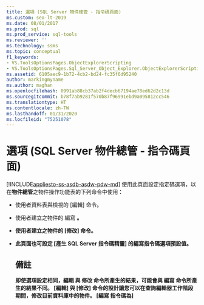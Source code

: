 ```yaml
---
title: 選項 (SQL Server 物件總管 - 指令碼頁面)
ms.custom: seo-lt-2019
ms.date: 08/01/2017
ms.prod: sql
ms.prod_service: sql-tools
ms.reviewer: ''
ms.technology: ssms
ms.topic: conceptual
f1_keywords:
- VS.ToolsOptionsPages.ObjectExplorerScripting
- VS.ToolsOptionsPages.Sql_Server_Object_Explorer.ObjectExplorerScripting
ms.assetid: 6105aec9-1b72-4cb2-bd24-fc35f6d95240
author: markingmyname
ms.author: maghan
ms.openlocfilehash: 0991ab88cb37ab2f4decb67194ae78ed62d2c13d
ms.sourcegitcommit: b78f7ab9281f570b87f96991ebd9a095812cc546
ms.translationtype: HT
ms.contentlocale: zh-TW
ms.lasthandoff: 01/31/2020
ms.locfileid: "75251078"
---
```

# <a name="options-sql-server-object-explorer---scripting-page"></a>選項 (SQL Server 物件總管 - 指令碼頁面)
[!INCLUDE[appliesto-ss-asdb-asdw-pdw-md](../../includes/appliesto-ss-asdb-asdw-pdw-md.md)]
使用此頁面設定指定碼選項，以在**物件總管**之物件操作功能表的下列命令中使用：  
  
-   使用者資料表與檢視的 [編輯]  命令。  
  
-   使用者建立之物件的 編寫 **<object>** 。  
  
-   使用者建立之物件的 [修改]  命令。  
  
-   此頁面也可設定 [產生 SQL Server 指令碼精靈]  的編寫指令碼選項預設值。  
  
## <a name="remarks"></a>備註  
即使選項設定相同，編輯  與 修改  命令所產生的結果，可能會與 編寫 **<object>** 命令所產生的結果不同。 [編輯]  與 [修改]  命令的設計讓您可以在查詢編輯器工作階段期間，修改目前資料庫中的物件。 [編寫  **指令碼為] <object>** 命令的設計則在讓您產生指令碼，供日後建立物件之用。  
  
## <a name="options"></a>選項。  
在每個選項右方的清單中選取可用的設定，即可指定指令碼選項。

> [!NOTE]
> 列出的預設設定僅適用於 [編寫整個資料庫和所有資料庫物件的指令碼]  選項，而且在使用 [選取特定資料庫物件]  選項時可能會有所不同。
  
### <a name="general-scripting-options"></a>一般指令碼選項  
**分隔個別陳述式**  
使用批次分隔符號來分隔個別 [!INCLUDE[tsql](../../includes/tsql-md.md)] 陳述式。 若要變更**查詢編輯器**的預設批次分隔符號，請選取 工具  /選項  /查詢執行  /SQL Server  /一般  /批次分隔符號  。 預設值是 False。 如需詳細資訊，請參閱 [GO (TRANSACT-SQL)](https://msdn.microsoft.com/b2ca6791-3a07-4209-ba8e-2248a92dd738)。  
  
**包含描述性標頭**  
透過將每個物件的指令碼分隔成區段，在指令碼中加入描述性註解。 預設值是 True。 如需詳細資訊，請參閱 [/ *...* / (Comment) (Transact-SQL)](https://msdn.microsoft.com/4d9ab1b2-4bbb-4c16-beb1-cafc1af7417c)。  
  
**包含啟用 vardecimal 壓縮**  
加入 Vardecimal 儲存選項。 預設值是 False。 如需詳細資訊，請參閱 [sp_db_vardecimal_storage_format (Transact-SQL)](https://msdn.microsoft.com/9920b2f7-b802-4003-913c-978c17ae4542)。  
  
**編寫變更追蹤的指令碼**  
在指令碼中包含變更追蹤資訊。  
  
**編寫全文檢索目錄的指令碼**  
加入全文檢索目錄的指令碼。 預設值是 False。 如需詳細資訊，請參閱 [CREATE FULLTEXT CATALOG (TRANSACT-SQL)](https://msdn.microsoft.com/d7a8bd93-e2d7-4a40-82ef-39069e65523b)。  
  
**指令碼 USE <database>**  
將 USE DATABASE 陳述式新增到指令碼中，可在目前的 **物件總管** 資料庫內容中建立資料庫物件。 如果預期指令碼會用於不同的資料庫，請選取 False 省略。 預設值是 True。 如需詳細資訊，請參閱 [USE (TRANSACT-SQL)](https://msdn.microsoft.com/c05acac8-c063-4770-8e36-d7f71d500b10)。  
  
### <a name="object-scripting-options"></a>物件指令碼選項  

 ：在卸除或改變前檢查給定名稱的物件是否存在，或在建立前檢查給定名稱的物件是否不存在。 如需詳細資訊，請參閱 [IF...ELSE (Transact-SQL)](https://msdn.microsoft.com/676c881f-dee1-417a-bc51-55da62398e81) and [EXISTS (Transact-SQL)](https://msdn.microsoft.com/b6510a65-ac38-4296-a3d5-640db0c27631)。

**產生相依物件的指令碼**  
針對執行選取物件之指令碼時所需的其他物件，產生指令碼。 預設值是 False。  
  
**結構描述會限定物件名稱**  
使用物件結構描述來限定物件名稱。 預設值是 False。 如需詳細資訊，請參閱 [建立資料庫結構描述](../../relational-databases/security/authentication-access/create-a-database-schema.md)。  

**編寫資料壓縮選項的指令碼**：在指令碼中包含資料壓縮選項。 預設值是 False。

**編寫擴充屬性的指令碼**  
當物件具有擴充屬性時，在指令碼中包含擴充屬性。 預設值是 False。 如需詳細資訊，請參閱 [sp_addextendedproperty (TRANSACT-SQL)](https://msdn.microsoft.com/565483ea-875b-4133-b327-d0006d2d7b4c)。  
  
**編寫擁有者的指令碼**  
將擁有者包括在產生的指令碼中。 預設值是 False。  
  
**編寫權限的指令碼**  
在指令碼中加入資料庫物件的權限。 預設值是 True。 如需詳細資訊，請參閱 [權限](../../relational-databases/security/permissions-database-engine.md)。  
  
### <a name="tableview-options"></a>資料表/檢視選項  
下列選項只適用於資料表或檢視的指令碼。  
  
**將使用者自訂資料類型轉換成基底類型**  
將使用者自訂資料類型轉換成用以建立這些資料類型的基底類型。 當來源資料庫使用者自訂資料類型不存在於執行指令碼的資料庫時，請使用 True。 請使用 False 來保留使用者自訂資料類型。 預設值是 False。 如需詳細資訊，請參閱 [CREATE TYPE (TRANSACT-SQL)](https://msdn.microsoft.com/2202236b-e09f-40a1-bbc7-b8cff7488905)。  
  
**產生 SET ANSI PADDING 命令**  
在每個 CREATE TABLE 陳述式前後加入 SET ANSI_PADDING 陳述式。 預設值是 True。 如需詳細資訊，請參閱 [SET ANSI_PADDING (TRANSACT-SQL)](https://msdn.microsoft.com/92bd29a3-9beb-410e-b7e0-7bc1dc1ae6d0)。  
  
**包含定序**  
在資料行定義中加入定序。 預設值是 True。 如需詳細資訊，請參閱 [Collation and Unicode Support](../../relational-databases/collations/collation-and-unicode-support.md)。  
  
**包含 IDENTITY 屬性**  
加入 IDENTITY 種子和 IDENTITY 遞增的定義。 預設值是 True。 如需詳細資訊，請參閱 [IDENTITY (屬性) (TRANSACT-SQL)](https://msdn.microsoft.com/8429134f-c821-4033-a07c-f782a48d501c)。  
  
**結構描述會限定外部索引鍵參考**  
在 FOREIGN KEY 條件約束的資料表參考中加入結構描述名稱。 預設值是 True。  
  
**編寫繫結預設值和規則的指令碼**  
加入 **sp_bindefault** 及 **sp_bindrule** 繫結預存程序呼叫。 預設值是 True。 如需詳細資訊，請參閱 [sp_bindefault (TRANSACT-SQL)](https://msdn.microsoft.com/3da70c10-68d0-4c16-94a5-9e84c4a520f6) 及 [sp_bindrule (TRANSACT-SQL)](https://msdn.microsoft.com/2606073e-c52f-498d-a923-5026b9d97e67)。  
  
**編寫 CHECK 條件約束的指令碼**  
將 [CHECK 條件約束](../../relational-databases/tables/unique-constraints-and-check-constraints.md) 指令碼。 預設值是 True。  
  
**編寫預設值的指令碼**  
在指令碼中加入資料行預設值。 預設值是 False。 如需詳細資訊，請參閱 [CREATE DEFAULT (TRANSACT-SQL)](https://msdn.microsoft.com/08475db4-7d90-486a-814c-01a99d783d41)。  
  
**編寫檔案群組的指令碼**  
在資料表定義的 ON 子句中指定檔案群組。 預設值是 False。 如需詳細資訊，請參閱 [CREATE TABLE (TRANSACT-SQL)](https://msdn.microsoft.com/1e068443-b9ea-486a-804f-ce7b6e048e8b)。  
  
**編寫外部索引鍵的指令碼**  
將 [FOREIGN KEY 條件約束](../../relational-databases/tables/primary-and-foreign-key-constraints.md) 加入指令碼。 預設值是 False。  
  
**編寫全文檢索索引的指令碼**  
在指令碼中加入全文檢索索引。 預設值是 False。 如需詳細資訊，請參閱 [CREATE FULLTEXT CATALOG (TRANSACT-SQL)](https://msdn.microsoft.com/8b80390f-5f8b-4e66-9bcc-cabd653c19fd)。  
  
**編寫索引的指令碼**  
在指令碼中加入叢集、非叢集和 XML 索引。 預設值是 True。 如需詳細資訊，請參閱 [CREATE FULLTEXT CATALOG (TRANSACT-SQL)](https://msdn.microsoft.com/d2297805-412b-47b5-aeeb-53388349a5b9)。  
  
**編寫分割區結構描述的指令碼**  
在指令碼中加入資料表分割區結構描述。 預設值是 False。 如需詳細資訊，請參閱 [CREATE PARTITION SCHEME (TRANSACT-SQL)](https://msdn.microsoft.com/5b21c53a-b4f4-4988-89a2-801f512126e4)。  
  
**編寫主索引鍵的指令碼**  
將 [主要及外部索引鍵條件約束](../../relational-databases/tables/primary-and-foreign-key-constraints.md) 加入指令碼。 預設值是 True。  
  
**編寫統計資料的指令碼**  
在指令碼中加入使用者自訂統計資料。 預設值是 False。 如需詳細資訊，請參閱 [CREATE STATISTICS (TRANSACT-SQL)](https://msdn.microsoft.com/b23e2f6b-076c-4e6d-9281-764bdb616ad2)。  
  
**編寫觸發程序的指令碼**  
在指令碼中加入觸發程序。 預設值是 False。 如需詳細資訊，請參閱 [CREATE TRIGGER (TRANSACT-SQL)](https://msdn.microsoft.com/edeced03-decd-44c3-8c74-2c02f801d3e7)。  
  
**編寫唯一索引鍵的指令碼**  
將 [Unique 條件約束及 Check 條件約束](../../relational-databases/tables/unique-constraints-and-check-constraints.md) 加入指令碼。 預設值是 False。  
  
**編寫檢視資料行的指令碼**  
在檢視標頭中宣告檢視資料行。 預設值是 False。 如需詳細資訊，請參閱 [CREATE VIEW (TRANSACT-SQL)](https://msdn.microsoft.com/aecc2f73-2ab5-4db9-b1e6-2f9e3c601fb9)。  
  
**包含 dri 系統名稱**  
加入系統產生的條件約束名稱，以便強制執行宣告式參考完整性。 預設值是 False。 如需詳細資訊，請參閱 [REFERENTIAL_CONSTRAINTS (TRANSACT-SQL)](https://msdn.microsoft.com/5d358f18-0a85-4b55-af4b-98d5f4cd1020)。  
  
### <a name="version-options"></a>版本選項

**使指令碼設定與來源相符**：如果已啟用目標版本，所產生指令碼的引擎版本和引擎類型將會設定為編寫物件指令碼之伺服器的值。 這會停用 (並忽略) 其他版本選項。 

**資料庫引擎版本的指令碼**：所指定的[引擎版本](https://msdn.microsoft.com/library/microsoft.sqlserver.management.smo.edition.aspx)將會以所產生的指令碼為目標。

**資料庫引擎類型的指令碼**：所指定的[資料庫引擎類型](https://msdn.microsoft.com/library/microsoft.sqlserver.management.common.databaseenginetype.aspx)將會以所產生的指令碼為目標。

**針對伺服器版本編寫指令碼**  
所指定的 [!INCLUDE[ssNoVersion](../../includes/ssnoversion-md.md)] 版本將會以所產生的指令碼為目標。 無法針對較舊的版本編寫 [!INCLUDE[ssCurrent](../../includes/sscurrent-md.md)] 新增功能的指令碼。 有一些為 [!INCLUDE[ssCurrent](../../includes/sscurrent-md.md)] 所建立的指令碼，無法在執行舊版 [!INCLUDE[ssNoVersion](../../includes/ssnoversion-md.md)]的伺服器上執行，也無法在 [資料庫相容性層級設定](../../t-sql/statements/alter-database-transact-sql-compatibility-level.md)資料庫上執行。  

## <a name="see-also"></a>另請參閱  
[產生指令碼 (SQL Server Management Studio)](https://msdn.microsoft.com/9711c617-3c68-4e5a-aea3-befc64d51524)  
  
